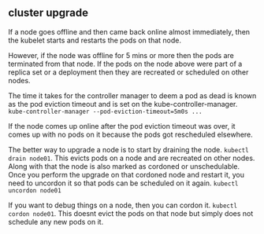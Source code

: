 ## cluster upgrade

If a node goes offline and then came back online almost immediately, then the kubelet starts and restarts the pods on that node.

However, if the node was offline for 5 mins or more then the pods are terminated from that node.
If the pods on the node above were part of a replica set or a deployment then they are recreated or scheduled on other nodes.

The time it takes for the controller manager to deem a pod as dead is known as the pod eviction timeout and is set on the kube-controller-manager.
`kube-controller-manager --pod-eviction-timeout=5m0s ...`

If the node comes up online after the pod eviction timeout was over, it comes up with no pods on it because the pods got rescheduled elsewhere.

The better way to upgrade a node is to start by draining the node.
`kubectl drain node01`.
This evicts pods on a node and are recreated on other nodes.
Along with that the node is also marked as cordoned or unschedulable.
Once you perform the upgrade on that cordoned node and restart it, you need to uncordon it so that pods can be scheduled on it again.
`kubectl uncordon node01`

If you want to debug things on a node, then you can cordon it.
`kubectl cordon node01`.
This doesnt evict the pods on that node but simply does not schedule any new pods on it.


